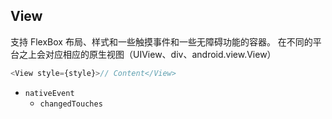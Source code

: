 ## View

支持 FlexBox 布局、样式和一些触摸事件和一些无障碍功能的容器。
在不同的平台之上会对应相应的原生视图（UIView、div、android.view.View）

```javascript
<View style={style}>// Content</View>
```

- `nativeEvent`
  - `changedTouches` 
